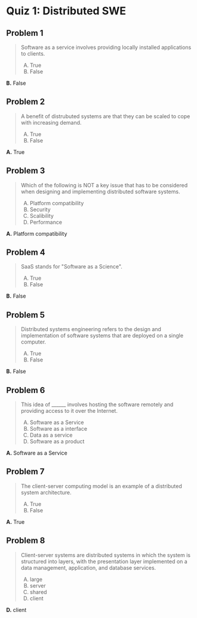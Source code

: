 <style type="text/css">ol { list-style-type: upper-alpha; }</style>

# Quiz 1: Distributed SWE

## Problem 1

> Software as a service involves providing locally installed applications to
  clients.
>
> 1. True
> 1. False

**B.** False

## Problem 2

> A benefit of distrubuted systems are that they can be scaled to cope with
  increasing demand.
>
> 1. True
> 1. False

**A.** True

## Problem 3

> Which of the following is NOT a key issue that has to be considered when
  designing and implementing distributed software systems.
>
> 1. Platform compatibility
> 1. Security
> 1. Scalibility
> 1. Performance

**A.** Platform compatibility

## Problem 4

> SaaS stands for "Software as a Science".
>
> 1. True
> 1. False

**B.** False

## Problem 5

> Distributed systems engineering refers to the design and implementation of
  software systems that are deployed on a single computer.
>
> 1. True
> 1. False

**B.** False

## Problem 6

> This idea of ______ involves hosting the software remotely and providing
  access to it over the Internet.
>
> 1. Software as a Service
> 1. Software as a interface
> 1. Data as a service
> 1. Software as a product

**A.** Software as a Service

## Problem 7

> The client-server computing model is an example of a distributed system
  architecture.
>
> 1. True
> 1. False

**A.** True

## Problem 8

> Client-server systems are distributed systems in which the system is
  structured into layers, with the presentation layer implemented on a data
  management, application, and database services.
>
> 1. large
> 1. server
> 1. shared
> 1. client

**D.** client
